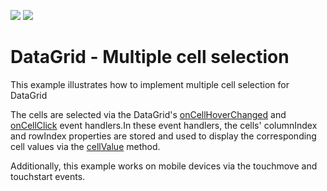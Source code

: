 <!-- default badges list -->
[![](https://img.shields.io/badge/Open_in_DevExpress_Support_Center-FF7200?style=flat-square&logo=DevExpress&logoColor=white)](https://supportcenter.devexpress.com/ticket/details/T1011746)
[![](https://img.shields.io/badge/📖_How_to_use_DevExpress_Examples-e9f6fc?style=flat-square)](https://docs.devexpress.com/GeneralInformation/403183)
<!-- default badges end -->
# DataGrid - Multiple cell selection

This example illustrates how to implement multiple cell selection for DataGrid

The cells are selected via the DataGrid's [onCellHoverChanged](https://js.devexpress.com/Documentation/ApiReference/UI_Components/dxDataGrid/Configuration/#onCellHoverChanged) and [onCellClick](https://js.devexpress.com/Documentation/ApiReference/UI_Components/dxDataGrid/Configuration/#onCellClick) event handlers.In these event handlers, the cells' columnIndex and rowIndex properties are stored and used to display the corresponding cell values via the [cellValue](https://js.devexpress.com/Documentation/ApiReference/UI_Components/dxDataGrid/Methods/#cellValuerowIndex_visibleColumnIndex_value) method.

Additionally, this example works on mobile devices via the touchmove and touchstart events.

